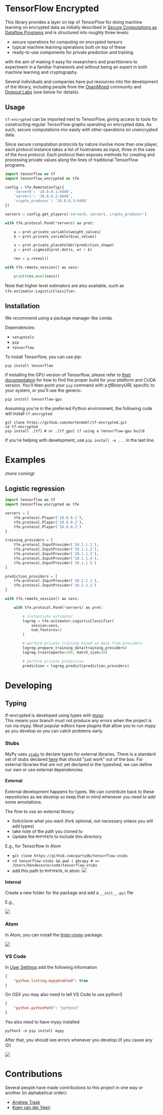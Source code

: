 # TensorFlow Encrypted

This library provides a layer on top of TensorFlow for doing machine learning on encrypted data as initially described in [Secure Computations as Dataflow Programs](https://mortendahl.github.io/2018/03/01/secure-computation-as-dataflow-programs/) and is structured into roughly three levels:

- secure operations for computing on encrypted tensors
- typical machine learning operations built on top of these
- ready-to-use components for private prediction and training

with the aim of making it easy for researchers and practitioners to experiment in a familiar framework and without being an expert in both machine learning and cryptography.

Several individuals and companies have put resources into the development of the library, including people from the [OpenMined](https://www.openmined.org/) community and [Dropout Labs](TODO) (see below for details).


## Usage

`tf-encrypted` can be imported next to TensorFlow, giving access to tools for constructing regular TensorFlow graphs operating on encrypted data. As such, secure computations mix easily with other operations on unencrypted data.

Since secure computation protocols by nature involve more than one player, each protocol instance takes a list of hostnames as input, three in the case of the `Pond` protocol. Each protocol then exposes methods for creating and processing private values along the lines of traditional TensorFlow programs.

```python
import tensorflow as tf
import tensorflow_encrypted as tfe

config = tfe.RemoteConfig({
    'server0': '10.0.0.1:4440',
    'server1': '10.0.0.2:4440',
    'crypto_producer': '10.0.0.3:4440'
})

servers = config.get_players('server0, server1, crypto_producer')

with tfe.protocol.Pond(*servers) as prot:

    w = prot.private_variable(weight_values)
    b = prot.private_variable(bias_values)

    x = prot.private_placeholder(prediction_shape)
    y = prot.sigmoid(prot.dot(x, w) + b)

    res = y.reveal()

with tfe.remote_session() as sess:

    print(res.eval(sess))
```

Note that higher level estimators are also available, such as `tfe.estimator.LogisticClassifier`.

## Installation
We recommend using a package manager like conda.

Dependencies:
- `setuptools`
- `pip`
- `tensorflow`

To install Tensorflow, you can use pip:
```shell
pip install tensorflow
```

If installing the GPU version of Tensorflow, please refer to [their documentation](https://www.tensorflow.org/install/) for how to find the proper build for your platform and CUDA version.  You'll then point your `pip` command with a _tfBinaryURL_ specific to your system, or you'll use the generic:
```shell
pip install tensorflow-gpu
```

Assuming you're in the preferred Python environment, the following code will install `tf-encrypted`:
```shell
git clone https://github.com/mortendahl/tf-encrypted.git
cd tf-encrypted
pip install .[tf] # or .[tf_gpu] if using a tensorflow-gpu build
```
If you're helping with development, use `pip install -e ...` in the last line.

# Examples

<em>(more coming)</em>

## Logistic regression

```python
import tensorflow as tf
import tensorflow_encrypted as tfe

servers = [
    tfe.protocol.Player('10.0.0.1'),
    tfe.protocol.Player('10.0.0.2'),
    tfe.protocol.Player('10.0.0.3')
]

training_providers = [
    tfe.protocol.InputProvider('10.1.1.1'),
    tfe.protocol.InputProvider('10.1.1.2'),
    tfe.protocol.InputProvider('10.1.1.3'),
    tfe.protocol.InputProvider('10.1.1.4'),
    tfe.protocol.InputProvider('10.1.1.5')
]

prediction_providers = [
    tfe.protocol.InputProvider('10.2.2.1'),
    tfe.protocol.InputProvider('10.2.2.2')
]

with tfe.remote_session() as sess:

    with tfe.protocol.Pond(*servers) as prot:

        # instantiate estimator
        logreg = tfe.estimator.LogisticClassifier(
            session=sess,
            num_features=2
        )

        # perform private training based on data from providers
        logreg.prepare_training_data(training_providers)
        logreg.train(epochs=100, batch_size=30)

        # perform private prediction
        prediction = logreg.predict(prediction_providers)
```

# Developing

## Typing

tf-encrypted is developed using types with [mypy](http://mypy-lang.org/).  
This means your branch must not produce any errors when the project is run via mypy.
Most popular editors have plugins that allow you to run mypy as you develop so you
can catch problems early.

### Stubs

MyPy uses [`stubs`](http://mypy.readthedocs.io/en/latest/stubs.html#stub-files) to declare
types for external libraries.  There is a standard set of stubs declared [here](https://github.com/python/typeshed)
that should "just work" out of the box.  For external libraries that are not yet
declared in the typeshed, we can define our own or use external dependencies.


#### External

External development happens for types.  We can contribute back to these repositories
as we develop so keep that in mind whenever you need to add some annotations.

The flow to use an external library:
  - fork/clone what you want (fork optional, not necessary unless you will add types)
  - take note of the path you cloned to
  - Update the `MYPYPATH` to include this directory

E.g., for Tensorflow in Atom
  - `git clone https://github.com/partydb/tensorflow-stubs`
  - `cd tensorflow-stubs && pwd | pbcopy # => /Users/bendecoste/code/tensorflow-stubs`
  - add this path to `MYPYPATH`, in atom:
  ![](./img/mypy-external-stub.png)

#### Internal

Create a new folder for the package and add a `__init__.pyi` file

E.g.,

![](./img/mypy-internal-stub.png)

### Atom

In Atom, you can install the [linter-mypy](https://atom.io/packages/linter-mypy) package.

![](./img/invalid-type-atom.png)

### VS Code

In [User Settings](https://code.visualstudio.com/docs/getstarted/settings) add the following information

```json
{
    "python.linting.mypyEnabled": true
}
```

On OSX you may also need to tell VS Code to use python3

```json
{
    "python.pythonPath": "python3"
}
```

You also need to have mypy installed

```
python3 -m pip install mypy
```

After that, you should see errors whenever you develop (if you cause any 😉)

![](./img/invalid-type-vscode.png)

# Contributions

Several people have made contributions to this project in one way or another (in alphabetical order):
- [Andrew Trask](https://github.com/iamtrask)
- [Koen van der Veen](https://github.com/koenvanderveen)

